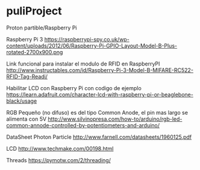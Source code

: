 # puliProject
Proton partible/Raspberry Pi

Raspberry Pi 3
https://raspberrypi-spy.co.uk/wp-content/uploads/2012/06/Raspberry-Pi-GPIO-Layout-Model-B-Plus-rotated-2700x900.png

Link funcional para instalar el modulo de RFID en RaspberryPI
http://www.instructables.com/id/Raspberry-Pi-3-Model-B-MIFARE-RC522-RFID-Tag-Readi/

Habilitar LCD con Raspberry Pi con codigo de ejemplo
https://learn.adafruit.com/character-lcd-with-raspberry-pi-or-beaglebone-black/usage

RGB Pequeño (no difuso) es del tipo Common Anode, el pin mas largo se alimenta con 5V
http://www.silvinopresa.com/how-to/arduino/rgb-led-common-annode-controlled-by-potentiometers-and-arduino/

DataSheet Photon Particle
http://www.farnell.com/datasheets/1960125.pdf

LCD
http://www.techmake.com/00198.html

Threads
https://pymotw.com/2/threading/

